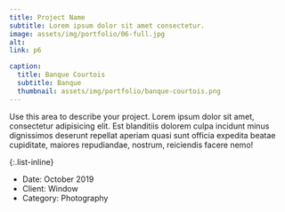 ```yaml
---
title: Project Name
subtitle: Lorem ipsum dolor sit amet consectetur.
image: assets/img/portfolio/06-full.jpg
alt: 
link: p6

caption:
  title: Banque Courtois
  subtitle: Banque
  thumbnail: assets/img/portfolio/banque-courtois.png
---
```

Use this area to describe your project. Lorem ipsum dolor sit amet, consectetur adipisicing elit. Est blanditiis dolorem culpa incidunt minus dignissimos deserunt repellat aperiam quasi sunt officia expedita beatae cupiditate, maiores repudiandae, nostrum, reiciendis facere nemo!

{:.list-inline}
- Date: October 2019
- Client: Window
- Category: Photography

